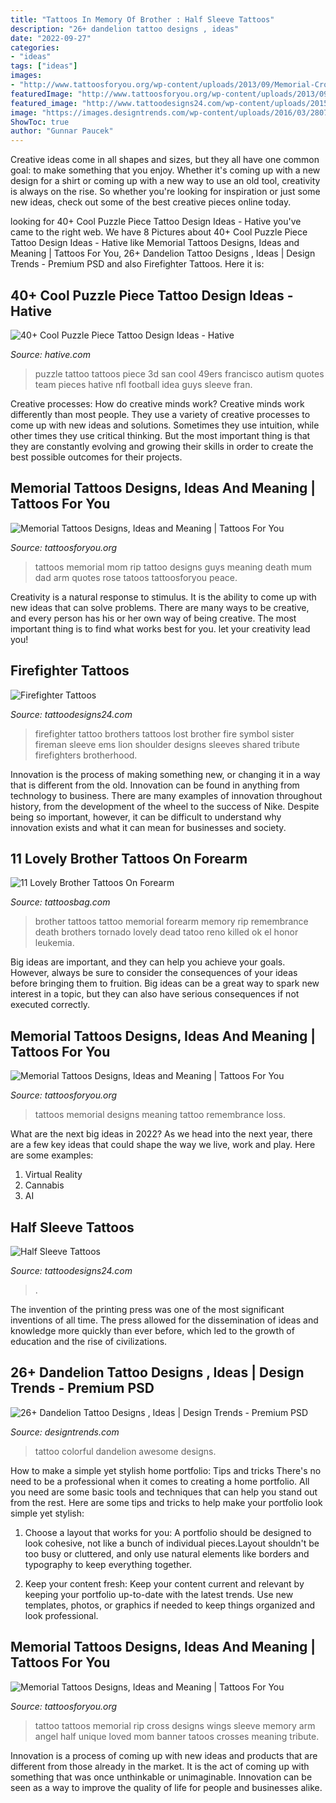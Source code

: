 ```yaml
---
title: "Tattoos In Memory Of Brother : Half Sleeve Tattoos"
description: "26+ dandelion tattoo designs , ideas"
date: "2022-09-27"
categories:
- "ideas"
tags: ["ideas"]
images:
- "http://www.tattoosforyou.org/wp-content/uploads/2013/09/Memorial-Cross-Tattoos.jpg"
featuredImage: "http://www.tattoosforyou.org/wp-content/uploads/2013/09/Memorial-Tattoos.jpg"
featured_image: "http://www.tattoodesigns24.com/wp-content/uploads/2015/01/Brothers-Lost-Firefighter-Tattoo.jpg"
image: "https://images.designtrends.com/wp-content/uploads/2016/03/28072710/Awesome-Colorful-Tattoo.jpg"
ShowToc: true
author: "Gunnar Paucek"
---
```



Creative ideas come in all shapes and sizes, but they all have one common goal: to make something that you enjoy. Whether it's coming up with a new design for a shirt or coming up with a new way to use an old tool, creativity is always on the rise. So whether you're looking for inspiration or just some new ideas, check out some of the best creative pieces online today.

	

		
looking for 40+ Cool Puzzle Piece Tattoo Design Ideas - Hative you've came to the right web. We have 8 Pictures about 40+ Cool Puzzle Piece Tattoo Design Ideas - Hative like Memorial Tattoos Designs, Ideas and Meaning | Tattoos For You, 26+ Dandelion Tattoo Designs , Ideas | Design Trends - Premium PSD and also Firefighter Tattoos. Here it is:
		
    
## 40+ Cool Puzzle Piece Tattoo Design Ideas - Hative

<img loading=lazy src="https://hative.com/wp-content/uploads/2014/03/puzzle-piece-tattoos/23-3d-puzzle-piece-tattoo.jpg" onerror="this.onerror=null;this.src='https://tse2.mm.bing.net/th?id=OIP.N6iEDtPLHWOw9Hnz8ChPUwHaHT&amp;pid=15.1';" alt="40+ Cool Puzzle Piece Tattoo Design Ideas - Hative">

_Source: hative.com_

>puzzle tattoo tattoos piece 3d san cool 49ers francisco autism quotes team pieces hative nfl football idea guys sleeve fran. 

	

Creative processes: How do creative minds work?
Creative minds work differently than most people. They use a variety of creative processes to come up with new ideas and solutions. Sometimes they use intuition, while other times they use critical thinking. But the most important thing is that they are constantly evolving and growing their skills in order to create the best possible outcomes for their projects.

    
## Memorial Tattoos Designs, Ideas And Meaning | Tattoos For You

<img loading=lazy src="http://www.tattoosforyou.org/wp-content/uploads/2013/09/Memorial-Tattoos-For-Mom-768x1024.jpg" onerror="this.onerror=null;this.src='https://tse1.mm.bing.net/th?id=OIP.SxllKYiVkolL0vSBN1XklgHaJ4&amp;pid=15.1';" alt="Memorial Tattoos Designs, Ideas and Meaning | Tattoos For You">

_Source: tattoosforyou.org_

>tattoos memorial mom rip tattoo designs guys meaning death mum dad arm quotes rose tatoos tattoosforyou peace. 

	

Creativity is a natural response to stimulus. It is the ability to come up with new ideas that can solve problems. There are many ways to be creative, and every person has his or her own way of being creative. The most important thing is to find what works best for you. let your creativity lead you!

    
## Firefighter Tattoos

<img loading=lazy src="http://www.tattoodesigns24.com/wp-content/uploads/2015/01/Brothers-Lost-Firefighter-Tattoo.jpg" onerror="this.onerror=null;this.src='https://tse3.mm.bing.net/th?id=OIP.WDqBJqZYgcJqyaxDq1YmQQHaLG&amp;pid=15.1';" alt="Firefighter Tattoos">

_Source: tattoodesigns24.com_

>firefighter tattoo brothers tattoos lost brother fire symbol sister fireman sleeve ems lion shoulder designs sleeves shared tribute firefighters brotherhood. 

	

Innovation is the process of making something new, or changing it in a way that is different from the old. Innovation can be found in anything from technology to business. There are many examples of innovation throughout history, from the development of the wheel to the success of Nike. Despite being so important, however, it can be difficult to understand why innovation exists and what it can mean for businesses and society.

    
## 11 Lovely Brother Tattoos On Forearm

<img loading=lazy src="http://www.tattoosbag.com/wp-content/uploads/2016/09/Memorial-Brother-Tattoo-600x600.jpg" onerror="this.onerror=null;this.src='https://tse2.mm.bing.net/th?id=OIP.eiqWiQiVL9VxYwYIARiPJQHaHa&amp;pid=15.1';" alt="11 Lovely Brother Tattoos On Forearm">

_Source: tattoosbag.com_

>brother tattoos tattoo memorial forearm memory rip remembrance death brothers tornado lovely dead tatoo reno killed ok el honor leukemia. 

	

Big ideas are important, and they can help you achieve your goals. However, always be sure to consider the consequences of your ideas before bringing them to fruition. Big ideas can be a great way to spark new interest in a topic, but they can also have serious consequences if not executed correctly.

    
## Memorial Tattoos Designs, Ideas And Meaning | Tattoos For You

<img loading=lazy src="http://www.tattoosforyou.org/wp-content/uploads/2013/09/Memorial-Tattoos.jpg" onerror="this.onerror=null;this.src='https://tse3.mm.bing.net/th?id=OIP.M5768nEN7LkFaL6kSUQG8AHaFj&amp;pid=15.1';" alt="Memorial Tattoos Designs, Ideas and Meaning | Tattoos For You">

_Source: tattoosforyou.org_

>tattoos memorial designs meaning tattoo remembrance loss. 

	

What are the next big ideas in 2022?
As we head into the next year, there are a few key ideas that could shape the way we live, work and play. Here are some examples: 
1. Virtual Reality 
2. Cannabis 
3. AI 

    
## Half Sleeve Tattoos

<img loading=lazy src="http://www.tattoodesigns24.com/wp-content/uploads/2015/08/Batman-Tattoo-Design.jpg" onerror="this.onerror=null;this.src='https://tse3.mm.bing.net/th?id=OIP.N9CXdVacirZAzKcbMENjSgHaKT&amp;pid=15.1';" alt="Half Sleeve Tattoos">

_Source: tattoodesigns24.com_

>. 

	

The invention of the printing press was one of the most significant inventions of all time. The press allowed for the dissemination of ideas and knowledge more quickly than ever before, which led to the growth of education and the rise of civilizations.

    
## 26+ Dandelion Tattoo Designs , Ideas | Design Trends - Premium PSD

<img loading=lazy src="https://images.designtrends.com/wp-content/uploads/2016/03/28072710/Awesome-Colorful-Tattoo.jpg" onerror="this.onerror=null;this.src='https://tse1.mm.bing.net/th?id=OIP.e5nQxs2VBE0t0PYpMPW8KQHaHa&amp;pid=15.1';" alt="26+ Dandelion Tattoo Designs , Ideas | Design Trends - Premium PSD">

_Source: designtrends.com_

>tattoo colorful dandelion awesome designs. 

	

How to make a simple yet stylish home portfolio: Tips and tricks
There's no need to be a professional when it comes to creating a home portfolio. All you need are some basic tools and techniques that can help you stand out from the rest. Here are some tips and tricks to help make your portfolio look simple yet stylish:
1. Choose a layout that works for you: A portfolio should be designed to look cohesive, not like a bunch of individual pieces.Layout shouldn't be too busy or cluttered, and only use natural elements like borders and typography to keep everything together.

2. Keep your content fresh: Keep your content current and relevant by keeping your portfolio up-to-date with the latest trends. Use new templates, photos, or graphics if needed to keep things organized and look professional.


    
## Memorial Tattoos Designs, Ideas And Meaning | Tattoos For You

<img loading=lazy src="http://www.tattoosforyou.org/wp-content/uploads/2013/09/Memorial-Cross-Tattoos.jpg" onerror="this.onerror=null;this.src='https://tse1.mm.bing.net/th?id=OIP.EXIfJYwPd8cbFqD4qvlyTwHaL6&amp;pid=15.1';" alt="Memorial Tattoos Designs, Ideas and Meaning | Tattoos For You">

_Source: tattoosforyou.org_

>tattoo tattoos memorial rip cross designs wings sleeve memory arm angel half unique loved mom banner tatoos crosses meaning tribute. 

	

Innovation is a process of coming up with new ideas and products that are different from those already in the market. It is the act of coming up with something that was once unthinkable or unimaginable. Innovation can be seen as a way to improve the quality of life for people and businesses alike.

